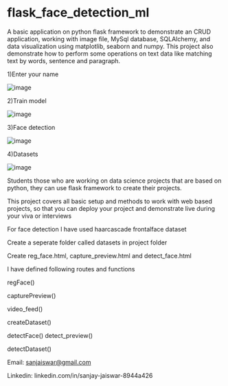 # flask_face_detection_ml

A basic application on python flask framework to demonstrate an CRUD application, working with image file, MySql database, SQLAlchemy, and data visualization using matplotlib, seaborn and numpy. This project also demonstrate how to perform some operations on text data like matching text by words, sentence and paragraph.

1)Enter your name

![image](https://user-images.githubusercontent.com/45494013/195301204-77274663-eddd-4cc6-8ba9-ac49495ba22e.png)

2)Train model

![image](https://user-images.githubusercontent.com/45494013/195301338-1bee1c78-37e9-4060-a3a8-686b833e3c89.png)

3)Face detection

![image](https://user-images.githubusercontent.com/45494013/195301555-17acb15f-93b7-46ee-934d-e031e37c6a10.png)

4)Datasets

![image](https://user-images.githubusercontent.com/45494013/195301690-51ded90c-fab8-4873-80f6-97c79a0d10e7.png)


Students those who are working on data science projects that are based on python, they can use flask framework to create their projects.

This project covers all basic setup and methods to work with web based projects, so that you can deploy your project and demonstrate live during your viva or interviews

For face detection I have used haarcascade frontalface dataset

Create a seperate folder called datasets in project folder

Create reg_face.html, capture_preview.html and detect_face.html 

I have defined following routes and functions 

regFace()

capturePreview()

video_feed()

createDataset()

detectFace()
detect_preview()

detectDataset()

Email: sanjaiswar@gmail.com

Linkedin: linkedin.com/in/sanjay-jaiswar-8944a426
